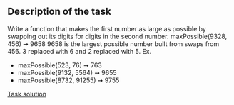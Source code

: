 ## Description of the task
Write a function that makes the first number as large as possible by swapping out its digits for digits in the second number.
maxPossible(9328, 456) ➞ 9658
9658 is the largest possible number built from swaps from 456.
3 replaced with 6 and 2 replaced with 5.
Ex.
* maxPossible(523, 76) ➞ 763
* maxPossible(9132, 5564) ➞ 9655
* maxPossible(8732, 91255) ➞ 9755

[Task solution](https://github.com/haykbazoyan/git_branching_task/blob/main/maxPossible.js)